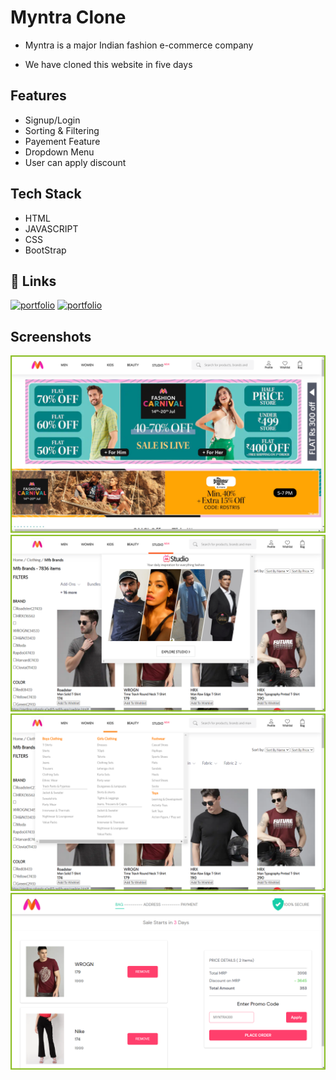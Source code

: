 
# Myntra Clone

* Myntra is a major Indian fashion e-commerce company

* We have cloned this website in five days




## Features

- Signup/Login
- Sorting & Filtering
- Payement Feature
- Dropdown Menu
- User can apply discount




## Tech Stack

* HTML
* JAVASCRIPT
* CSS
* BootStrap

## 🔗 Links
[![portfolio](https://img.shields.io/badge/Deployed_link-000?style=for-the-badge&logo=ko-fi&logoColor=white)](https://startling-rolypoly-e1ed05.netlify.app/)
[![portfolio](https://img.shields.io/badge/my_portfolio-000?style=for-the-badge&logo=ko-fi&logoColor=white)](https://akash-github-25.github.io/)


## Screenshots

![App Screenshot](./images/img1%20(1).png)
![App Screenshot](./images/img1%20(2).png)
![App Screenshot](./images/img1%20(3).png)
![App Screenshot](./images/img1%20(4).png)


